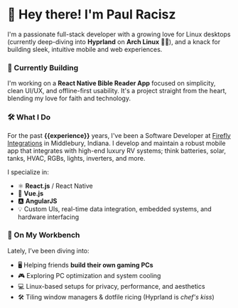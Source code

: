 # 👋 Hey there! I'm Paul Racisz

I'm a passionate full-stack developer with a growing love for Linux desktops (currently deep-diving into **Hyprland** on **Arch Linux** 🧠🐧), and a knack for building sleek, intuitive mobile and web experiences.

### 📖 Currently Building
I'm working on a **React Native Bible Reader App** focused on simplicity, clean UI/UX, and offline-first usability. It's a project straight from the heart, blending my love for faith and technology.

### 🛠️ What I Do
For the past **{{experience}}** years, I've been a Software Developer at [Firefly Integrations](https://www.fireflyint.com/) in Middlebury, Indiana. I develop and maintain a robust mobile app that integrates with high-end luxury RV systems; think batteries, solar, tanks, HVAC, RGBs, lights, inverters, and more.

I specialize in:
- ⚛️ **React.js** / React Native
- 🔷 **Vue.js**
- 🅰️ **AngularJS**
- 💡 Custom UIs, real-time data integration, embedded systems, and hardware interfacing

### 🧰 On My Workbench
Lately, I’ve been diving into:
- 🖥️ Helping friends **build their own gaming PCs**
- 🎮 Exploring PC optimization and system cooling
- 💻 Linux-based setups for privacy, performance, and aesthetics
- 🛠️ Tiling window managers & dotfile ricing (Hyprland is *chef's kiss*)

